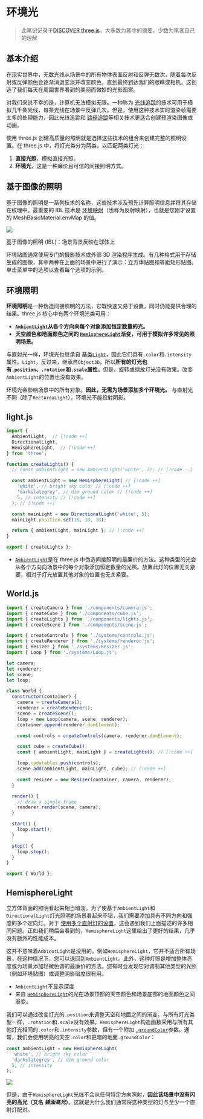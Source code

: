 # 环境光

> 此笔记记录于[DISCOVER three.js](https://discoverthreejs.com/)，大多数为其中的摘要，少数为笔者自己的理解
## 基本介绍

在现实世界中，无数光线从场景中的所有物体表面反射和反弹无数次，随着每次反射或反弹颜色会逐渐消退变淡并改变颜色，直到最终到达我们的眼睛或相机。这创造了我们每天在周围世界看到的美丽而微妙的光影图案。

对我们来说不幸的是，计算机无法模拟无限。一种称为 [光线追踪](https://en.wikipedia.org/wiki/Ray_tracing_%28graphics%29)的技术可用于模拟几千条光线，每条光线在场景中反弹几次。但是，使用这种技术实时渲染帧需要太多的处理能力，因此光线追踪和 [路径追踪](https://en.wikipedia.org/wiki/Path_tracing)等相关技术更适合创建预渲染图像或动画。

使用 three.js 创建高质量的照明就是选择这些技术的组合来创建完整的照明设置。在 three.js 中，将灯光类分为两类，以匹配两类灯光：

1. **直接光照**，模拟直接光照。
2. **环境光**，这是一种廉价且可信的间接照明方式。

## 基于图像的照明

基于图像的照明是一系列技术的名称，这些技术涉及预先计算照明信息并将其存储在纹理中。最重要的 IBL 技术是 [环境映射](https://en.wikipedia.org/wiki/Reflection_mapping)（也称为反射映射），也就是您刚才设置的 MeshBasicMaterial.envMap 的值。

![](https://oss.justin3go.com/blogs/Pasted%20image%2020231218143025.png)

基于图像的照明 (IBL)：场景背景反映在球体上

环境贴图通常使用专门的摄影技术或外部 3D 渲染程序生成。有几种格式用于存储生成的图像，其中两种在上面的场景中进行了演示：立方体贴图和等距矩形贴图。单击菜单中的选项以查看每个选项的示例。

## 环境照明

**环境照明**是一种伪造间接照明的方法，它既快速又易于设置，同时仍能提供合理的结果。three.js 核心中有两个环境光类可用：

- **[`AmbientLight`](https://threejs.org/docs/#api/en/lights/AmbientLight)从各个方向向每个对象添加恒定数量的光。**
- **天空颜色和地面颜色之间的 [`HemisphereLight`](https://threejs.org/docs/#api/en/lights/HemisphereLight)渐变，可用于模拟许多常见的照明场景。**

与直射光一样，环境光也继承自 [基类`Light`](https://threejs.org/docs/#api/en/lights/Light)，因此它们具有`.color`和`.intensity`属性。`Light`，反过来，继承自`Object3D`，所以**所有的灯光也有`.position`、`.rotation`和`.scale`属性**。但是，旋转或缩放灯光没有效果。改变`AmbientLight`的位置也没有效果。

环境光会影响场景中的所有对象。**因此，无需为场景添加多个环境光。** 与直射光不同（除了`RectAreaLight`），环境光不能投射阴影。

## light.js

```js
import {
  AmbientLight,  // [!code ++]
  DirectionalLight,
  HemisphereLight,  // [!code ++]
} from 'three';

function createLights() {
  // const ambientLight = new AmbientLight('white', 2); // [!code --]

  const ambientLight = new HemisphereLight( // [!code ++]
    'white', // bright sky color // [!code ++]
    'darkslategrey', // dim ground color // [!code ++]
    5, // intensity // [!code ++]
  ); // [!code ++]

  const mainLight = new DirectionalLight('white', 5);
  mainLight.position.set(10, 10, 10);

  return { ambientLight, mainLight }; // [!code ++]
}

export { createLights };
```

- [`AmbientLight`](https://threejs.org/docs/#api/en/lights/AmbientLight)是在 three.js 中伪造间接照明的最廉价的方法。这种类型的光会从各个方向向场景中的每个对象添加恒定数量的光照。放置此灯的位置无关紧要，相对于灯光放置其他对象的位置也无关紧要。
## World.js

```js
import { createCamera } from './components/camera.js';
import { createCube } from './components/cube.js';
import { createLights } from './components/lights.js';
import { createScene } from './components/scene.js';

import { createControls } from './systems/controls.js';
import { createRenderer } from './systems/renderer.js';
import { Resizer } from './systems/Resizer.js';
import { Loop } from './systems/Loop.js';

let camera;
let renderer;
let scene;
let loop;

class World {
  constructor(container) {
    camera = createCamera();
    renderer = createRenderer();
    scene = createScene();
    loop = new Loop(camera, scene, renderer);
    container.append(renderer.domElement);

    const controls = createControls(camera, renderer.domElement);

    const cube = createCube();
    const { ambientLight, mainLight } = createLights(); // [!code ++]

    loop.updatables.push(controls);
    scene.add(ambientLight, mainLight, cube); // [!code ++]

    const resizer = new Resizer(container, camera, renderer);
  }

  render() {
    // draw a single frame
    renderer.render(scene, camera);
  }

  start() {
    loop.start();
  }

  stop() {
    loop.stop();
  }
}

export { World };

```

## HemisphereLight

立方体背面的照明看起来相当暗淡。为了使基于`AmbientLight`和`DirectionalLight`灯光照明的场景看起来不错，我们需要添加具有不同方向和强度的多个定向灯。对于 [使用多个直射灯的设置](https://discoverthreejs.com/zh/book/first-steps/ambient-lighting/#multiple-direct-lights)，这会遇到我们上面描述的许多相同问题。正如我们稍后会看到的，`HemisphereLight`这里给出了更好的结果，几乎没有额外的性能成本。

这并不意味着`AmbientLight`是没用的。例如`HemisphereLight`，它并不适合所有场景，在这种情况下，您可以退回到`AmbientLight`。此外，这种灯照是增加整体亮度或为场景添加轻微色调的最廉价的方法。您有时会发现它对调制其他类型的光照（例如环境贴图）或调整阴影暗度很有用。

- `AmbientLight`不显示深度
- 来自 [`HemisphereLight`](https://threejs.org/docs/#api/en/lights/HemisphereLight)的光在场景顶部的天空颜色和场景底部的地面颜色之间渐变。

我们可以通过改变灯光的`.position`来调整天空和地面之间的渐变。与所有灯光类型一样，`.rotation`和`.scale`没有效果。`HemisphereLight`构造函数采用与所有其他灯光相同的`.color`和`.intensity`参数，但有一个附加 [`.groundColor`](https://threejs.org/docs/#api/en/lights/HemisphereLight.groundColor)参数。通常，我们会使用明亮的天空`.color`和更暗的地面`.groundColor`：

```js
const ambientLight = new HemisphereLight(
  'white', // bright sky color
  'darkslategrey', // dim ground color
  5, // intensity
);
```

![](https://oss.justin3go.com/blogs/Pasted%20image%2020231218144048.png)

但是，由于`HemisphereLight`光线不会从任何特定方向照射，**因此该场景中没有闪亮的高光（又名 _镜面高光_）**。这就是为什么我们通常将这种类型的灯与至少一个直射灯配对。